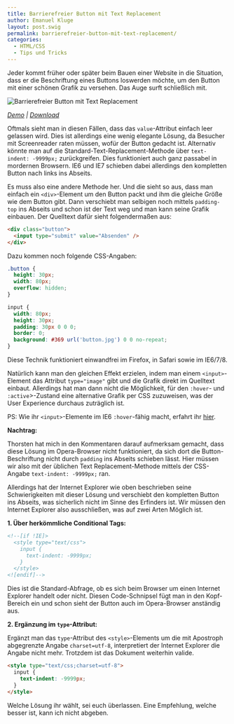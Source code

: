 ```yaml
---
title: Barrierefreier Button mit Text Replacement
author: Emanuel Kluge
layout: post.swig
permalink: barrierefreier-button-mit-text-replacement/
categories:
  - HTML/CSS
  - Tips und Tricks
---
```


Jeder kommt früher oder später beim Bauen einer Website in die Situation, dass er die Beschriftung eines Buttons loswerden möchte, um den Button mit einer schönen Grafik zu versehen. Das Auge surft schließlich mit.

<noscript data-src="/wp-content/uploads/2009/07/barrierefreier-button-mit-text-replacement-480x107.png" data-alt="Barrierefreier Button mit Text Replacement">
<img src="/wp-content/uploads/2009/07/barrierefreier-button-mit-text-replacement-480x107.png" alt="Barrierefreier Button mit Text Replacement">
</noscript>

_[Demo][demo] | [Download][download]_

Oftmals sieht man in diesen Fällen, dass das `value`-Attribut einfach leer gelassen wird. Dies ist allerdings eine wenig elegante Lösung, da Besucher mit Screenreader raten müssen, wofür der Button gedacht ist. Alternativ könnte man auf die Standard-Text-Replacement-Methode über `text-indent: -9999px;` zurückgreifen. Dies funktioniert auch ganz passabel in mordernen Browsern. IE6 und IE7 schieben dabei allerdings den kompletten Button nach links ins Abseits.

Es muss also eine andere Methode her. Und die sieht so aus, dass man einfach ein `<div>`-Element um den Button packt und ihm die gleiche Größe wie dem Button gibt. Dann verschiebt man selbigen noch mittels `padding-top` ins Abseits und schon ist der Text weg und man kann seine Grafik einbauen. Der Quelltext dafür sieht folgendermaßen aus:

```html
<div class="button">
  <input type="submit" value="Absenden" />
</div>
```

Dazu kommen noch folgende CSS-Angaben:

```css
.button {
  height: 30px;
  width: 80px;
  overflow: hidden;
}

input {
  width: 80px;
  height: 30px;
  padding: 30px 0 0 0;
  border: 0;
  background: #369 url('button.jpg') 0 0 no-repeat;
}
```

Diese Technik funktioniert einwandfrei im Firefox, in Safari sowie im IE6/7/8.

Natürlich kann man den gleichen Effekt erzielen, indem man einem `<input>`-Element das Attribut `type="image"` gibt und die Grafik direkt im Quelltext einbaut. Allerdings hat man dann nicht die Möglichkeit, für den `:hover`- und `:active`>-Zustand eine alternative Grafik per CSS zuzuweisen, was der User Experience durchaus zuträglich ist.

PS: Wie ihr `<input>`-Elemente im IE6 `:hover`-fähig macht, erfahrt ihr [hier][explorer].

**Nachtrag:**

Thorsten hat mich in den Kommentaren darauf aufmerksam gemacht, dass diese Lösung im Opera-Browser nicht funktioniert, da sich dort die Button-Beschriftung nicht durch `padding` ins Abseits schieben lässt. Hier müssen wir also mit der üblichen Text Replacement-Methode mittels der CSS-Angabe `text-indent: -9999px;` ran.

Allerdings hat der Internet Explorer wie oben beschrieben seine Schwierigkeiten mit dieser Lösung und verschiebt den kompletten Button ins Abseits, was sicherlich nicht im Sinne des Erfinders ist. Wir müssen den Internet Explorer also ausschließen, was auf zwei Arten Möglich ist.

**1. Über herkömmliche Conditional Tags:**

```html
<!--[if !IE]>
  <style type="text/css">
    input {
      text-indent: -9999px;
    }
  </style>
<![endif]-->
```

Dies ist die Standard-Abfrage, ob es sich beim Browser um einen Internet Explorer handelt oder nicht. Diesen Code-Schnipsel fügt man in den Kopf-Bereich ein und schon sieht der Button auch im Opera-Browser anständig aus.

**2. Ergänzung im `type`-Attribut:**

Ergänzt man das `type`-Attribut des `<style>`-Elements um die mit Apostroph abgegrenzte Angabe `charset=utf-8`, interpretiert der Internet Explorer die Angabe nicht mehr. Trotzdem ist das Dokument weiterhin valide.

```html
<style type="text/css;charset=utf-8">
  input {
    text-indent: -9999px;
  }
</style>
```

Welche Lösung ihr wählt, sei euch überlassen. Eine Empfehlung, welche besser ist, kann ich nicht abgeben.

[demo]: http://www.emanuel-kluge.de/demo/barrierefreier-button-mit-text-replacement/
[download]: /wp-content/uploads/2009/07/barrierefreier-button-mit-text-replacement.zip
[explorer]: /html-css/wie-man-dem-internet-explorer-6-herr-wird/#die-hover-klasse-fuer-alle-elemente-verfuegbar-machen

